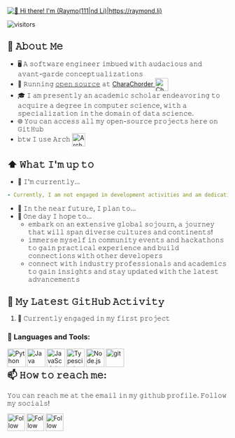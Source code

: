 [<img src="https://raw.githubusercontent.com/Raymo111/Raymo111/master/intro.gif" alt="👋 Hi there! I'm (Raymo(111|nd Li)|https://raymond.li)" title="👋 Hi there! I'm (Raymo(111|nd Li)|https://raymond.li)"/>](https://raymond.li/)

![visitors](https://vbr.nathanchung.dev/badge?page_id=Raymo111.Raymo111&color=00cf00)
<!--
**Raymo111/Raymo111** is a ✨ _special_ ✨ repository because its `README.md` (this file) appears on your GitHub profile.

Here are some ideas to get you started:

- 🔭 I’m currently working on ...
- 🌱 I’m currently learning ...
- 👯 I’m looking to collaborate on ...
- 🤔 I’m looking for help with ...
- 💬 Ask me about ...
- 📫 How to reach me: ...
- 😄 Pronouns: ...
- ⚡ Fun fact: ...
-->
<!--
<table>
	<tr>
	</tr>
	<tr>
		<th>
			<h2><code>𝚂𝚙𝚎𝚌𝚒𝚊𝚕</code>: 𝙸'𝚖 𝚙𝚊𝚛𝚝𝚒𝚌𝚒𝚙𝚊𝚝𝚒𝚗𝚐 𝚒𝚗 𝙷𝚊𝚌𝚔𝚝𝚘𝚋𝚎𝚛𝚏𝚎𝚜𝚝!</h2>
			𝙰𝚗𝚢𝚘𝚗𝚎 𝚠𝚑𝚘 𝚠𝚊𝚗𝚝𝚜 𝚝𝚘 𝚒𝚜 𝚠𝚎𝚕𝚌𝚘𝚖𝚎 𝚝𝚘 𝚙𝚊𝚛𝚝𝚒𝚌𝚒𝚙𝚊𝚝𝚎! 𝙹𝚞𝚜𝚝 𝚜𝚒𝚐𝚗 𝚞𝚙 𝚊𝚝 <a href="https://hacktoberfest.digitalocean.com/">𝚑𝚝𝚝𝚙𝚜://𝚑𝚊𝚌𝚔𝚝𝚘𝚋𝚎𝚛𝚏𝚎𝚜𝚝.𝚍𝚒𝚐𝚒𝚝𝚊𝚕𝚘𝚌𝚎𝚊𝚗.𝚌𝚘𝚖/</a>.
				<br>𝙱𝚊𝚜𝚒𝚌𝚊𝚕𝚕𝚢, 𝚖𝚊𝚔𝚎 𝟺 𝙿𝚁𝚜 𝚝𝚘 𝙶𝚒𝚝𝙷𝚞𝚋 𝚛𝚎𝚙𝚘𝚜 𝚊𝚗𝚍 𝚐𝚎𝚝 𝚝𝚑𝚎𝚖 𝚖𝚎𝚛𝚐𝚎𝚍 𝚘𝚛 𝚝𝚊𝚐𝚐𝚎𝚍 <code>hacktoberfest-accepted</code> 𝚠𝚒𝚕𝚕 𝚐𝚎𝚝 𝚌𝚘𝚘𝚕&nbsp𝚜𝚠𝚊𝚐!
		</th>
	</tr>
	<tr>
		<td>
				<b>𝙻𝚒𝚜𝚝 𝚘𝚏 𝚖𝚢 𝚛𝚎𝚙𝚘𝚜 𝚙𝚊𝚛𝚝𝚒𝚌𝚒𝚙𝚊𝚝𝚒𝚗𝚐 𝚒𝚗 𝚝𝚑𝚒𝚜 𝚊𝚠𝚎𝚜𝚘𝚖𝚎 𝚎𝚟𝚎𝚗𝚝:<b>
				<ul>
					<li><a href="https://github.com/Raymo111/emoji">𝚁𝚊𝚢𝚖𝚘𝟷𝟷𝟷/𝚎𝚖𝚘𝚓𝚒</a></li>
					<li><a href="https://github.com/Raymo111/drracket-customization">𝚁𝚊𝚢𝚖𝚘𝟷𝟷𝟷/𝚍𝚛𝚛𝚊𝚌𝚔𝚎𝚝-𝚌𝚞𝚜𝚝𝚘𝚖𝚒𝚣𝚊𝚝𝚒𝚘𝚗</a></li>
					<li><a href="https://github.com/Raymo111/i3lock-color">𝚁𝚊𝚢𝚖𝚘𝟷𝟷𝟷/𝚒𝟹𝚕𝚘𝚌𝚔-𝚌𝚘𝚕𝚘𝚛</a></li>
				</ul>
		</td>
	</tr>
</table>
-->
## :book: 𝙰𝚋𝚘𝚞𝚝 𝙼𝚎
- 🖥  𝙰 𝚜𝚘𝚏𝚝𝚠𝚊𝚛𝚎 𝚎𝚗𝚐𝚒𝚗𝚎𝚎𝚛 𝚒𝚖𝚋𝚞𝚎𝚍 𝚠𝚒𝚝𝚑 𝚊𝚞𝚍𝚊𝚌𝚒𝚘𝚞𝚜 𝚊𝚗𝚍 𝚊𝚟𝚊𝚗𝚝-𝚐𝚊𝚛𝚍𝚎 𝚌𝚘𝚗𝚌𝚎𝚙𝚝𝚞𝚊𝚕𝚒𝚣𝚊𝚝𝚒𝚘𝚗𝚜
- 💼 𝚁𝚞𝚗𝚗𝚒𝚗𝚐 [𝚘𝚙𝚎𝚗 𝚜𝚘𝚞𝚛𝚌𝚎](https://github.com/CharaChorder) 𝚊𝚝 [CharaChorder <img src="https://avatars.githubusercontent.com/u/103693671?s=200&v=4" height="30em" align="center" alt="CharaChorder Logo" title="CharaChorder Logo"/>](https://CharaChorder.com)
- 🎓 𝙸 𝚊𝚖 𝚙𝚛𝚎𝚜𝚎𝚗𝚝𝚕𝚢 𝚊𝚗 𝚊𝚌𝚊𝚍𝚎𝚖𝚒𝚌 𝚜𝚌𝚑𝚘𝚕𝚊𝚛 𝚎𝚗𝚍𝚎𝚊𝚟𝚘𝚛𝚒𝚗𝚐 𝚝𝚘 𝚊𝚌𝚚𝚞𝚒𝚛𝚎 𝚊 𝚍𝚎𝚐𝚛𝚎𝚎 𝚒𝚗 𝚌𝚘𝚖𝚙𝚞𝚝𝚎𝚛 𝚜𝚌𝚒𝚎𝚗𝚌𝚎, 𝚠𝚒𝚝𝚑 𝚊 𝚜𝚙𝚎𝚌𝚒𝚊𝚕𝚒𝚣𝚊𝚝𝚒𝚘𝚗 𝚒𝚗 𝚝𝚑𝚎 𝚍𝚘𝚖𝚊𝚒𝚗 𝚘𝚏 𝚍𝚊𝚝𝚊 𝚜𝚌𝚒𝚎𝚗𝚌𝚎.
- 🌐 𝚈𝚘𝚞 𝚌𝚊𝚗 𝚊𝚌𝚌𝚎𝚜𝚜 𝚊𝚕𝚕 𝚖𝚢 𝚘𝚙𝚎𝚗-𝚜𝚘𝚞𝚛𝚌𝚎 𝚙𝚛𝚘𝚓𝚎𝚌𝚝𝚜 𝚑𝚎𝚛𝚎 𝚘𝚗 𝙶𝚒𝚝𝙷𝚞𝚋
- 𝚋𝚝𝚠 𝙸 𝚞𝚜𝚎 𝙰𝚛𝚌𝚑 [<img src="https://raw.githubusercontent.com/Raymo111/Raymo111/master/socials/arch.svg" height="30em" align="center" alt="Arch Linux Logo" title="Arch Linux Logo"/>](https://archlinux.org/)

## ⬆ 𝚆𝚑𝚊𝚝 𝙸'𝚖 𝚞𝚙 𝚝𝚘
- 🔨 𝙸'𝚖 𝚌𝚞𝚛𝚛𝚎𝚗𝚝𝚕𝚢...
```yaml
- Currently, I am not engaged in development activities and am dedicating my efforts solely to my academic studies!
```
<!-- - 🔨 𝙸’𝚖 𝚌𝚞𝚛𝚛𝚎𝚗𝚝𝚕𝚢 𝚠𝚘𝚛𝚔𝚒𝚗𝚐 𝚘𝚗 𝚊 𝚗𝚎𝚠 [**𝚒𝟹𝚕𝚘𝚌𝚔-𝚌𝚘𝚕𝚘𝚛**](https://github.com/Raymo111/i3lock-color) 𝚛𝚎𝚕𝚎𝚊𝚜𝚎 -->
- 🎯 𝙸𝚗 𝚝𝚑𝚎 𝚗𝚎𝚊𝚛 𝚏𝚞𝚝𝚞𝚛𝚎, 𝙸 𝚙𝚕𝚊𝚗 𝚝𝚘...
- 🤞 𝙾𝚗𝚎 𝚍𝚊𝚢 𝙸 𝚑𝚘𝚙𝚎 𝚝𝚘...
	- 𝚎𝚖𝚋𝚊𝚛𝚔 𝚘𝚗 𝚊𝚗 𝚎𝚡𝚝𝚎𝚗𝚜𝚒𝚟𝚎 𝚐𝚕𝚘𝚋𝚊𝚕 𝚜𝚘𝚓𝚘𝚞𝚛𝚗, 𝚊 𝚓𝚘𝚞𝚛𝚗𝚎𝚢 𝚝𝚑𝚊𝚝 𝚠𝚒𝚕𝚕 𝚜𝚙𝚊𝚗 𝚍𝚒𝚟𝚎𝚛𝚜𝚎 𝚌𝚞𝚕𝚝𝚞𝚛𝚎𝚜 𝚊𝚗𝚍 𝚌𝚘𝚗𝚝𝚒𝚗𝚎𝚗𝚝𝚜!
	- 𝚒𝚖𝚖𝚎𝚛𝚜𝚎 𝚖𝚢𝚜𝚎𝚕𝚏 𝚒𝚗 𝚌𝚘𝚖𝚖𝚞𝚗𝚒𝚝𝚢 𝚎𝚟𝚎𝚗𝚝𝚜 𝚊𝚗𝚍 𝚑𝚊𝚌𝚔𝚊𝚝𝚑𝚘𝚗𝚜 𝚝𝚘 𝚐𝚊𝚒𝚗 𝚙𝚛𝚊𝚌𝚝𝚒𝚌𝚊𝚕 𝚎𝚡𝚙𝚎𝚛𝚒𝚎𝚗𝚌𝚎 𝚊𝚗𝚍 𝚋𝚞𝚒𝚕𝚍 𝚌𝚘𝚗𝚗𝚎𝚌𝚝𝚒𝚘𝚗𝚜 𝚠𝚒𝚝𝚑 𝚘𝚝𝚑𝚎𝚛 𝚍𝚎𝚟𝚎𝚕𝚘𝚙𝚎𝚛𝚜
	- 𝚌𝚘𝚗𝚗𝚎𝚌𝚝 𝚠𝚒𝚝𝚑 𝚒𝚗𝚍𝚞𝚜𝚝𝚛𝚢 𝚙𝚛𝚘𝚏𝚎𝚜𝚜𝚒𝚘𝚗𝚊𝚕𝚜 𝚊𝚗𝚍 𝚊𝚌𝚊𝚍𝚎𝚖𝚒𝚌𝚜 𝚝𝚘 𝚐𝚊𝚒𝚗 𝚒𝚗𝚜𝚒𝚐𝚑𝚝𝚜 𝚊𝚗𝚍 𝚜𝚝𝚊𝚢 𝚞𝚙𝚍𝚊𝚝𝚎𝚍 𝚠𝚒𝚝𝚑 𝚝𝚑𝚎 𝚕𝚊𝚝𝚎𝚜𝚝 𝚊𝚍𝚟𝚊𝚗𝚌𝚎𝚖𝚎𝚗𝚝𝚜

## 🔔 𝙼𝚢 𝙻𝚊𝚝𝚎𝚜𝚝 𝙶𝚒𝚝𝙷𝚞𝚋 𝙰𝚌𝚝𝚒𝚟𝚒𝚝𝚢
<!--START_SECTION:activity-->
1. 💪 𝙲𝚞𝚛𝚛𝚎𝚗𝚝𝚕𝚢 𝚎𝚗𝚐𝚊𝚐𝚎𝚍 𝚒𝚗 𝚖𝚢 𝚏𝚒𝚛𝚜𝚝 𝚙𝚛𝚘𝚓𝚎𝚌𝚝
<!--END_SECTION:activity-->

### 🔨 Languages and Tools:
<a href="https://www.python.org" target="_blank"><img align="left" alt="Python" height ="42px" src="https://raw.githubusercontent.com/rahul-jha98/github_readme_icons/main/language_and_tools/square/python/python.svg"></a>
<a href="https://www.java.com" target="_blank"><img align="left" alt="Java" height ="42px" src="https://raw.githubusercontent.com/rahul-jha98/github_readme_icons/main/language_and_tools/square/java/java.svg"></a>
<a href="https://developer.mozilla.org/en-US/docs/Web/JavaScript" target="_blank"> <img align="left" alt="JavaScript" height ="42px"  src="https://raw.githubusercontent.com/rahul-jha98/github_readme_icons/main/language_and_tools/square/javascript/javascript.svg"> </a>
<a href="https://www.typescriptlang.org/" target="_blank"><img align="left" alt="Typescirpt" height ="42px" src="https://raw.githubusercontent.com/rahul-jha98/github_readme_icons/main/language_and_tools/square/typescript/typescript.svg"></a>
<a href="https://nodejs.org" target="_blank"><img align="left" alt="Node.js" height ="42px" src="https://raw.githubusercontent.com/rahul-jha98/github_readme_icons/main/language_and_tools/square/node/node.svg"></a>
<a href="https://git-scm.com/" target="_blank"> <img src="https://raw.githubusercontent.com/rahul-jha98/github_readme_icons/main/language_and_tools/square/git-scm/git-scm.svg" align="left" alt="git" height='42px'/> </a>
<br>

## 📫 𝙷𝚘𝚠 𝚝𝚘 𝚛𝚎𝚊𝚌𝚑 𝚖𝚎:
𝚈𝚘𝚞 𝚌𝚊𝚗 𝚛𝚎𝚊𝚌𝚑 𝚖𝚎 𝚊𝚝 𝚝𝚑𝚎 𝚎𝚖𝚊𝚒𝚕 𝚒𝚗 𝚖𝚢 𝚐𝚒𝚝𝚑𝚞𝚋 𝚙𝚛𝚘𝚏𝚒𝚕𝚎. 𝙵𝚘𝚕𝚕𝚘𝚠 𝚖𝚢 𝚜𝚘𝚌𝚒𝚊𝚕𝚜!

[<img src="https://raw.githubusercontent.com/Raymo111/Raymo111/master/socials/linkedin.png" height="40em" align="center" alt="Follow Raymo111 on LinkedIn" title="Follow ay4an9 on LinkedIn"/>](https://linkedin.com/in/ay4an9)
[<img src="https://raw.githubusercontent.com/Raymo111/Raymo111/master/socials/twitter.svg" height="40em" align="center" alt="Follow Raym0111 on Twitter" title="Follow ay4an9 on Twitter"/>](https://twitter.com/ay4an9)
[<img src="https://raw.githubusercontent.com/Raymo111/Raymo111/master/socials/instagram.svg" height="40em" align="center" alt="Follow Raymo111 on Instagram" title="Follow ay4an9 on Instagram"/>](https://instagram.com/ay4an9)

